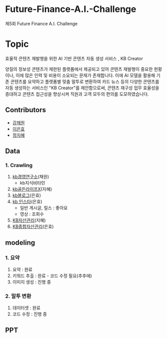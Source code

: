 # Future-Finance-A.I.-Challenge
제5회 Future Finance A.I. Challenge

# Topic
효율적 콘텐츠 재발행을 위한 AI 기반 콘텐츠 자동 생성 서비스 , KB Creator

양질의 정보성 콘텐츠가 제한된 플랫폼에서 제공되고 있어 콘텐츠 재발행이 중요한 현황이나, 이에 많은 인력 및 비용이 소요되는 문제가 존재합니다. 이에 AI 모델을 활용해 기존 콘텐츠를 요약하고 플랫폼별 맞춤 말투로 변환하여 카드 뉴스 등의 다양한 콘텐츠를 자동 생성하는 서비스인 "KB Creator"를 제안함으로써, 콘텐츠 재구성 업무 효율성을 증대하고 콘텐츠 접근성을 향상시켜 직원과 고객 모두의 편의를 도모하였습니다.


## Contributors
- [강채원](https://github.com/chaeonee)
- [이은효](https://github.com/leunco)
- [정지혜](https://github.com/dahlia52)

## Data  
### 1. Crawling
   1) [kb경영연구소](https://www.kbfg.com/kbresearch/index.do)(채원)
      - kb지식비타민
   2) [kb골든라이프X](https://www.kbgoldenlifex.com/senior/XAA72P05011.kb)(지혜)
   3) [kb블로그](https://blog.naver.com/youngkbblog/223161279034)(은효)
   4) [kb 인스타](https://www.instagram.com/kbkookminbank/)(은효)
       - 일반 게시글, 릴스 : 좋아요  
       - 영상 : 조회수  
   5) [KB자산관리](https://omoney.kbstar.com/quics?page=C042014#loading)(지혜)
   6) [KB종합자산관리](https://omoney.kbstar.com/quics?page=C042014#loading)(은효)

## modeling
### 1. 요약  
   1) 요약 : 완료  
   2) 키워드 추출 : 완료 - 코드 수정 필요(추후에)    
   3) 이미지 생성 : 진행 중

### 2. 말투 변환  
   1) 데이터셋 : 완료
   2) 코드 수정 : 진행 중

## PPT
